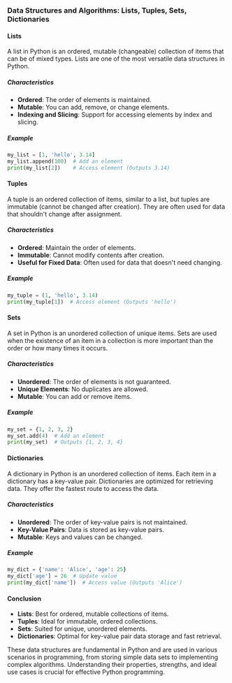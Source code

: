 ### Data Structures and Algorithms: Lists, Tuples, Sets, Dictionaries

#### Lists

A list in Python is an ordered, mutable (changeable) collection of items that can be of mixed types. Lists are one of the most versatile data structures in Python.

##### Characteristics
- **Ordered**: The order of elements is maintained.
- **Mutable**: You can add, remove, or change elements.
- **Indexing and Slicing**: Support for accessing elements by index and slicing.

##### Example

```python
my_list = [1, 'hello', 3.14]
my_list.append(100)  # Add an element
print(my_list[2])    # Access element (Outputs 3.14)
```

#### Tuples

A tuple is an ordered collection of items, similar to a list, but tuples are immutable (cannot be changed after creation). They are often used for data that shouldn't change after assignment.

##### Characteristics
- **Ordered**: Maintain the order of elements.
- **Immutable**: Cannot modify contents after creation.
- **Useful for Fixed Data**: Often used for data that doesn't need changing.

##### Example

```python
my_tuple = (1, 'hello', 3.14)
print(my_tuple[1])  # Access element (Outputs 'hello')
```

#### Sets

A set in Python is an unordered collection of unique items. Sets are used when the existence of an item in a collection is more important than the order or how many times it occurs.

##### Characteristics
- **Unordered**: The order of elements is not guaranteed.
- **Unique Elements**: No duplicates are allowed.
- **Mutable**: You can add or remove items.

##### Example

```python
my_set = {1, 2, 3, 2}
my_set.add(4)  # Add an element
print(my_set)  # Outputs {1, 2, 3, 4}
```

#### Dictionaries

A dictionary in Python is an unordered collection of items. Each item in a dictionary has a key-value pair. Dictionaries are optimized for retrieving data. They offer the fastest route to access the data.

##### Characteristics
- **Unordered**: The order of key-value pairs is not maintained.
- **Key-Value Pairs**: Data is stored as key-value pairs.
- **Mutable**: Keys and values can be changed.

##### Example

```python
my_dict = {'name': 'Alice', 'age': 25}
my_dict['age'] = 26  # Update value
print(my_dict['name'])  # Access value (Outputs 'Alice')
```

#### Conclusion

- **Lists**: Best for ordered, mutable collections of items.
- **Tuples**: Ideal for immutable, ordered collections.
- **Sets**: Suited for unique, unordered elements.
- **Dictionaries**: Optimal for key-value pair data storage and fast retrieval.

These data structures are fundamental in Python and are used in various scenarios in programming, from storing simple data sets to implementing complex algorithms. Understanding their properties, strengths, and ideal use cases is crucial for effective Python programming.